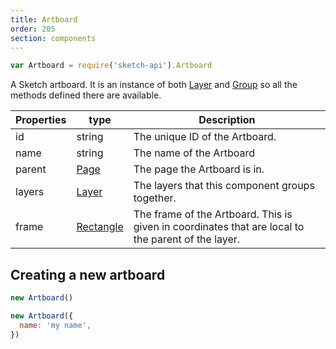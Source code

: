 ```yaml
---
title: Artboard
order: 205
section: components
---
```


```javascript
var Artboard = require('sketch-api').Artboard
```

A Sketch artboard. It is an instance of both [Layer](#layer) and [Group](#group) so all the methods defined there are available.

| Properties | type                    | Description                                                                                        |
| ---------- | ----------------------- | -------------------------------------------------------------------------------------------------- |
| id         | string                  | The unique ID of the Artboard.                                                                     |
| name       | string                  | The name of the Artboard                                                                           |
| parent     | [Page](#page)           | The page the Artboard is in.                                                                       |
| layers     | [Layer](#layer)         | The layers that this component groups together.                                                    |
| frame      | [Rectangle](#rectangle) | The frame of the Artboard. This is given in coordinates that are local to the parent of the layer. |

## Creating a new artboard

```javascript
new Artboard()
```

```javascript
new Artboard({
  name: 'my name',
})
```
